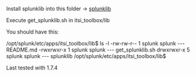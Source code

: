 Install splunklib into this folder -> [splunklib](https://github.com/splunk/splunk-sdk-python)

Execute get_splunklib.sh in itsi_toolbox/lib

You should have this:

/opt/splunk/etc/apps/itsi_toolbox/lib$ ls -l
-rw-rw-r-- 1 splunk splunk  --- README.md
-rwxrwxr-x 1 splunk splunk  --- get_splunklib.sh
drwxrwxr-x 5 splunk splunk --- splunklib
/opt/splunk/etc/apps/itsi_toolbox/lib$

Last tested with 1.7.4
